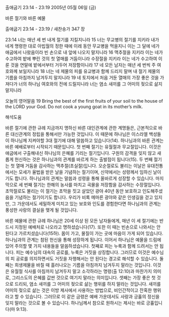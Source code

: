 출애굽기 23:14 - 23:19 
2005년 05월 06일 (금)

바른 절기와 바른 예물



출애굽기 23:14 - 23:19 / 새찬송가 347 장


23:14 너는 매년 세 번 내게 절기를 지킬지니라 15 너는 무교병의 절기를 지키라 내가 네게 명령한 대로 아빕월의 정한 때에 이레 동안 무교병을 먹을지니 이는 그 달에 네가 애굽에서 나왔음이라 빈 손으로 내 앞에 나오지 말지니라 16 맥추절을 지키라 이는 네가 수고하여 밭에 뿌린 것의 첫 열매를 거둠이니라 수장절을 지키라 이는 네가 수고하여 이룬 것을 연말에 밭에서부터 거두어 저장함이니라 17 네 모든 남자는 매년 세 번씩 주 여호와께 보일지니라 18 너는 네 제물의 피를 유교병과 함께 드리지 말며 내 절기 제물의 기름을 아침까지 남겨두지 말지니라 19 네 토지에서 처음 거둔 열매의 가장 좋은 것을 가져다가 너의 하나님 여호와의 전에 드릴지니라 너는 염소 새끼를 그 어미의 젖으로 삶지 말지니라 

오늘의 영어말씀 
19 Bring the best of the first fruits of your soil to the house of the LORD your God. Do not cook a young goat in its mother’s milk.

해석도움





바른 절기에 관한 규례 
지금까지 명하신 바른 대인관계에 관한 계명들은, 근본적으로 바른 대신관계의 정립을 통해서만 가능한 것입니다. 이 때문에 하나님은 이스라엘 백성들이 하나님께 지켜야할 3대 절기에 대해 말씀하고 있습니다(14). 하나님과의 바른 관계는 바른 예배로부터 시작되기 때문입니다. 첫 번째 절기는 유월절과 무교절입니다. 이것은 애굽에서 구출해내신 하나님의 은혜를 기리는 절기입니다. 구원의 감격을 잊지 않고 새롭게 헌신하는 것은 하나님과의 관계를 바르게 하는 출발점이 됩니다(15). 두 번째 절기는 첫 열매 거둠을 감사하는 맥추절(초실절)입니다. 오순절로도 불리는 이날은 유대전통에서는 모세가 율법을 받은 날을 기념하는 절기이며, 신약에서는 성령께서 임하신 날이기도 합니다. 하나님과의 관계는 말씀과 성령을 통해 올바르게 성장할 수 있습니다. 마지막으로 세 번째 절기는 한해의 농사를 마치고 곡물을 저장함을 감사하는 수장절입니다. 초막절로도 불리는 이 절기는 초막을 짓고 살았던 광야 40년 동안 보호하고 인도해주셨음을 기념하는 절기이기도 합니다. 우리가 비록 메마른 광야와 같은 인생길을 걷고 있지만, 그 가운데서도 세밀하게 미치고 있는 보호와 인도를 경험한다면 하나님과의 관계는 풍성한 사랑의 결실을 맺게 될 것입니다. 

바른 예물에 관한 규례 
하나님은 20세 이상 된 모든 남자들에게, 매년 이 세 절기에는 반드시 지정된 예배처로 나오라고 명하셨습니다(17). 또한 이 때는 빈손으로 나와서는 안 된다고 가르치셨습니다(15하). 몸이 가고, 물질이 가는 곳에 마음이 가게 되어 있습니다. 하나님과의 관계는 참된 헌신을 통해 성장하게 됩니다. 이어서 하나님은 예물을 드림에 있어 주의할 몇 가지 내용들을 말씀하셨습니다. 첫째로 피는 누룩과 함께 드려서는 안 됩니다. 피는 예수님의 대속의 공로를, 누룩은 거짓을 상징합니다. 그러므로 이것은 예수님의 피 공로를 의지하면서도 거짓을 자행해서는 안 된다는 경고로 해석할 수 있습니다. 둘째는 희생제물을 바칠 때 흘러나오는 기름을 아침까지 남겨두지 말라는 것입니다. 이것은 유월절 식사를 아침까지 남겨두지 말고 소각하라는 명령(출 12:10)과 마찬가지 의미로, 그리스도의 은혜를 값싼 것으로 여기지 말라는 의미입니다. 셋째는 가장 좋은 첫 것으로 드리되, 염소 새끼를 그 어미의 젖으로 삶는 행위를 하지 말라는 것입니다. 새끼를 어미의 젖으로 삶는 것은 이방 제사에서 사용하는 방법으로, 비인간적이고 잔혹한 행위라고 할 수 있습니다. 그러므로 이 같은 금령은 예배 가운데서도 사랑과 긍휼의 정신을 잊지 말라는 것으로 볼 수 있습니다. 하나님께서 참으로 원하시는 제사는 바로 긍휼입니다(마 9:13).